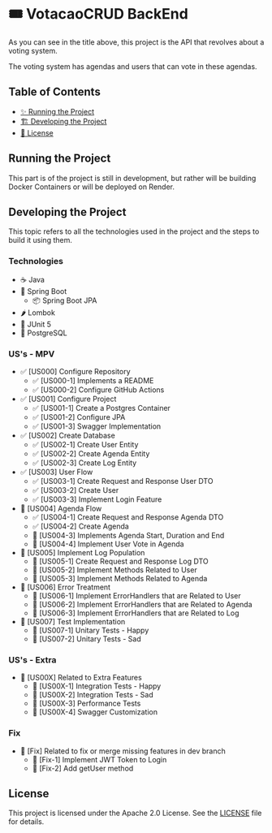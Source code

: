 # 🎟️ VotacaoCRUD BackEnd

As you can see in the title above, this project is the API that revolves about a voting system.

The voting system has agendas and users that can vote in these agendas.

## Table of Contents
- [✨ Running the Project](#running-the-project)
- [🏗️ Developing the Project](#developing-the-project)
- [📄 License](#license)

## Running the Project

This part is of the project is still in development, but rather will be building Docker Containers or will be deployed on Render.

## Developing the Project

This topic refers to all the technologies used in the project and the steps to build it using them.

### Technologies

- ☕ Java
- 🍃 Spring Boot
    - 📦 Spring Boot JPA
- 🌶️ Lombok
- 🧪 JUnit 5
- 🐘 PostgreSQL

### US's - MPV

- ✅ [US000] Configure Repository
  - ✅ [US000-1] Implements a README
  - ✅ [US000-2] Configure GitHub Actions
- ✅ [US001] Configure Project
  - ✅ [US001-1] Create a Postgres Container
  - ✅ [US001-2] Configure JPA
  - ✅ [US001-3] Swagger Implementation
- ✅ [US002] Create Database
  - ✅ [US002-1] Create User Entity
  - ✅ [US002-2] Create Agenda Entity
  - ✅ [US002-3] Create Log Entity
- ✅ [US003] User Flow
  - ✅ [US003-1] Create Request and Response User DTO  
  - ✅ [US003-2] Create User
  - ✅ [US003-3] Implement Login Feature
- 🚧 [US004] Agenda Flow
  - ✅ [US004-1] Create Request and Response Agenda DTO 
  - ✅ [US004-2] Create Agenda
  - 🚧 [US004-3] Implements Agenda Start, Duration and End
  - 🚧 [US004-4] Implement User Vote in Agenda
- 🚧 [US005] Implement Log Population
  - 🚧 [US005-1] Create Request and Response Log DTO 
  - 🚧 [US005-2] Implement Methods Related to User
  - 🚧 [US005-3] Implement Methods Related to Agenda
- 🚧 [US006] Error Treatment
  - 🚧 [US006-1] Implement ErrorHandlers that are Related to User
  - 🚧 [US006-2] Implement ErrorHandlers that are Related to Agenda
  - 🚧 [US006-3] Implement ErrorHandlers that are Related to Log
- 🚧 [US007] Test Implementation
  - 🚧 [US007-1] Unitary Tests - Happy
  - 🚧 [US007-2] Unitary Tests - Sad

### US's - Extra

- 🚧 [US00X] Related to Extra Features
  - 🚧 [US00X-1] Integration Tests - Happy
  - 🚧 [US00X-2] Integration Tests - Sad
  - 🚧 [US00X-3] Performance Tests 
  - 🚧 [US00X-4] Swagger Customization

### Fix

- 🚧 [Fix] Related to fix or merge missing features in dev branch
  - 🚧 [Fix-1] Implement JWT Token to Login
  - 🚧 [Fix-2] Add getUser method


## License
This project is licensed under the Apache 2.0 License. See the [LICENSE](LICENSE) file for details.
